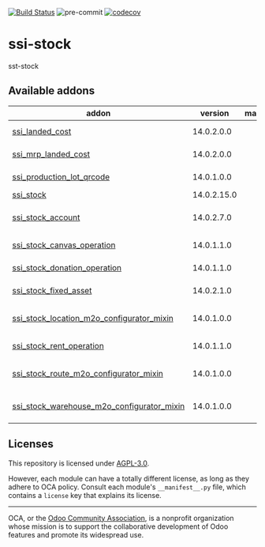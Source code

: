 [![Build Status](https://travis-ci.com/open-synergy/ssi-stock.svg?branch=14.0)](https://travis-ci.com/open-synergy/ssi-stock)
![pre-commit](https://github.com/open-synergy/ssi-stock/actions/workflows/pre-commit.yml/badge.svg)
[![codecov](https://codecov.io/gh/open-synergy/ssi-stock/branch/14.0/graph/badge.svg)](https://codecov.io/gh/open-synergy/ssi-stock)

<!-- /!\ do not modify above this line -->

# ssi-stock

sst-stock

<!-- /!\ do not modify below this line -->

<!-- prettier-ignore-start -->

[//]: # (addons)

Available addons
----------------
addon | version | maintainers | summary
--- | --- | --- | ---
[ssi_landed_cost](ssi_landed_cost/) | 14.0.2.0.0 |  | Landed Cost Extension
[ssi_mrp_landed_cost](ssi_mrp_landed_cost/) | 14.0.2.0.0 |  | Landed Cost - MRP Extension
[ssi_production_lot_qrcode](ssi_production_lot_qrcode/) | 14.0.1.0.0 |  | Inventory Lot QR Code
[ssi_stock](ssi_stock/) | 14.0.2.15.0 |  | Inventory
[ssi_stock_account](ssi_stock_account/) | 14.0.2.7.0 |  | Inventory + Accounting Integration
[ssi_stock_canvas_operation](ssi_stock_canvas_operation/) | 14.0.1.1.0 |  | Donation Inventory Operation
[ssi_stock_donation_operation](ssi_stock_donation_operation/) | 14.0.1.1.0 |  | Donation Inventory Operation
[ssi_stock_fixed_asset](ssi_stock_fixed_asset/) | 14.0.2.1.0 |  | Inventory + Fixed Asset Integration
[ssi_stock_location_m2o_configurator_mixin](ssi_stock_location_m2o_configurator_mixin/) | 14.0.1.0.0 |  | stock.location Many2one Configurator Mixin
[ssi_stock_rent_operation](ssi_stock_rent_operation/) | 14.0.1.1.0 |  | Donation Inventory Operation
[ssi_stock_route_m2o_configurator_mixin](ssi_stock_route_m2o_configurator_mixin/) | 14.0.1.0.0 |  | stock.location.route Many2one Configurator Mixin
[ssi_stock_warehouse_m2o_configurator_mixin](ssi_stock_warehouse_m2o_configurator_mixin/) | 14.0.1.0.0 |  | stock.warehouse Many2one Configurator Mixin

[//]: # (end addons)

<!-- prettier-ignore-end -->

## Licenses

This repository is licensed under [AGPL-3.0](LICENSE).

However, each module can have a totally different license, as long as they adhere to OCA
policy. Consult each module's `__manifest__.py` file, which contains a `license` key
that explains its license.

----

OCA, or the [Odoo Community Association](http://odoo-community.org/), is a nonprofit
organization whose mission is to support the collaborative development of Odoo features
and promote its widespread use.
